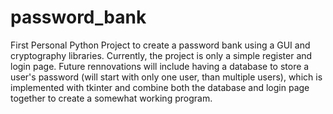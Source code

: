 # password_bank
First Personal Python Project to create a password bank using a GUI and cryptography libraries.
Currently, the project is only a simple register and login page. Future rennovations will include having a database 
to store a user's password (will start with only one user, than multiple users), which is implemented with tkinter
and combine both the database and login page together to create a somewhat working program.
